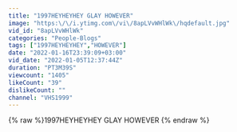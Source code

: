 ```yaml
---
title: "1997HEYHEYHEY GLAY HOWEVER"
image: "https:\/\/i.ytimg.com\/vi\/8apLVvWHlWk\/hqdefault.jpg"
vid_id: "8apLVvWHlWk"
categories: "People-Blogs"
tags: ["1997HEYHEYHEY","HOWEVER"]
date: "2022-01-16T23:39:09+03:00"
vid_date: "2022-01-05T12:37:44Z"
duration: "PT3M39S"
viewcount: "1405"
likeCount: "39"
dislikeCount: ""
channel: "VHS1999"
---
```

{% raw %}1997HEYHEYHEY GLAY HOWEVER {% endraw %}
